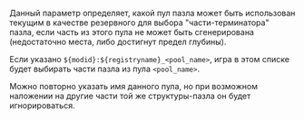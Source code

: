 Данный параметр определяет, какой пул пазла может быть использован текущим в качестве резервного для выбора "части-терминатора" пазла, если часть из этого пула не может быть сгенерирована (недостаточно места, либо достигнут предел глубины).

Если указано `${modid}:${registryname}_<pool_name>`, игра в этом списке будет выбирать части пазла из пула `<pool_name>`.

Можно повторно указать имя данного пула, но при возможном наложении на другие части той же структуры-пазла он будет игнорироваться.